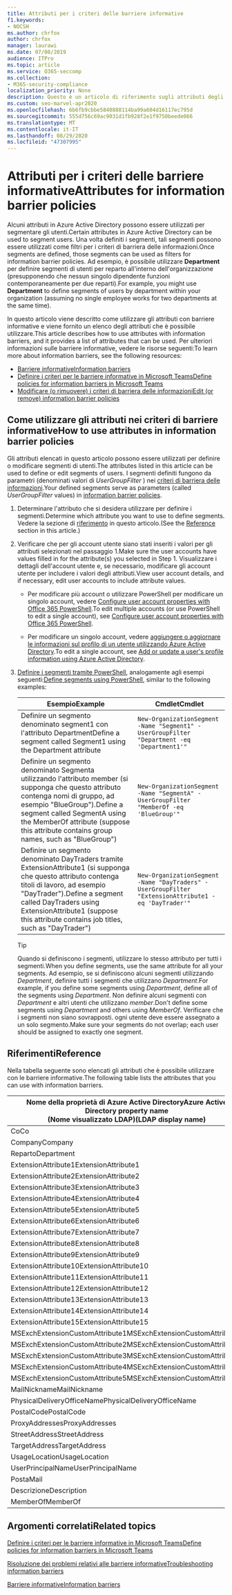 ```yaml
---
title: Attributi per i criteri delle barriere informative
f1.keywords:
- NOCSH
ms.author: chrfox
author: chrfox
manager: laurawi
ms.date: 07/08/2019
audience: ITPro
ms.topic: article
ms.service: O365-seccomp
ms.collection:
- M365-security-compliance
localization_priority: None
description: Questo è un articolo di riferimento sugli attributi degli account utente di Azure Active Directory utilizzati per definire i segmenti di barriera delle informazioni.
ms.custom: seo-marvel-apr2020
ms.openlocfilehash: 6b6fb9cbbe5840888114ba99a604d16117ec795d
ms.sourcegitcommit: 555d756c69ac9031d1fb928f2e1f9750beede066
ms.translationtype: MT
ms.contentlocale: it-IT
ms.lasthandoff: 08/29/2020
ms.locfileid: "47307995"
---
```

# <a name="attributes-for-information-barrier-policies"></a><span data-ttu-id="396a1-103">Attributi per i criteri delle barriere informative</span><span class="sxs-lookup"><span data-stu-id="396a1-103">Attributes for information barrier policies</span></span>

<span data-ttu-id="396a1-104">Alcuni attributi in Azure Active Directory possono essere utilizzati per segmentare gli utenti.</span><span class="sxs-lookup"><span data-stu-id="396a1-104">Certain attributes in Azure Active Directory can be used to segment users.</span></span> <span data-ttu-id="396a1-105">Una volta definiti i segmenti, tali segmenti possono essere utilizzati come filtri per i criteri di barriera delle informazioni.</span><span class="sxs-lookup"><span data-stu-id="396a1-105">Once segments are defined, those segments can be used as filters for information barrier policies.</span></span> <span data-ttu-id="396a1-106">Ad esempio, è possibile utilizzare **Department** per definire segmenti di utenti per reparto all'interno dell'organizzazione (presupponendo che nessun singolo dipendente funzioni contemporaneamente per due reparti).</span><span class="sxs-lookup"><span data-stu-id="396a1-106">For example, you might use **Department** to define segments of users by department within your organization (assuming no single employee works for two departments at the same time).</span></span> 

<span data-ttu-id="396a1-107">In questo articolo viene descritto come utilizzare gli attributi con barriere informative e viene fornito un elenco degli attributi che è possibile utilizzare.</span><span class="sxs-lookup"><span data-stu-id="396a1-107">This article describes how to use attributes with information barriers, and it provides a list of attributes that can be used.</span></span> <span data-ttu-id="396a1-108">Per ulteriori informazioni sulle barriere informative, vedere le risorse seguenti:</span><span class="sxs-lookup"><span data-stu-id="396a1-108">To learn more about information barriers, see the following resources:</span></span>
- [<span data-ttu-id="396a1-109">Barriere informative</span><span class="sxs-lookup"><span data-stu-id="396a1-109">Information barriers</span></span>](information-barriers.md)
- [<span data-ttu-id="396a1-110">Definire i criteri per le barriere informative in Microsoft Teams</span><span class="sxs-lookup"><span data-stu-id="396a1-110">Define policies for information barriers in Microsoft Teams</span></span>](information-barriers-policies.md)
- [<span data-ttu-id="396a1-111">Modificare (o rimuovere) i criteri di barriera delle informazioni</span><span class="sxs-lookup"><span data-stu-id="396a1-111">Edit (or remove) information barrier policies</span></span>](information-barriers-edit-segments-policies.md)

## <a name="how-to-use-attributes-in-information-barrier-policies"></a><span data-ttu-id="396a1-112">Come utilizzare gli attributi nei criteri di barriere informative</span><span class="sxs-lookup"><span data-stu-id="396a1-112">How to use attributes in information barrier policies</span></span>

<span data-ttu-id="396a1-113">Gli attributi elencati in questo articolo possono essere utilizzati per definire o modificare segmenti di utenti.</span><span class="sxs-lookup"><span data-stu-id="396a1-113">The attributes listed in this article can be used to define or edit segments of users.</span></span> <span data-ttu-id="396a1-114">I segmenti definiti fungono da parametri (denominati valori di *UserGroupFilter* ) nei [criteri di barriera delle informazioni](information-barriers-policies.md).</span><span class="sxs-lookup"><span data-stu-id="396a1-114">Your defined segments serve as parameters (called *UserGroupFilter* values) in [information barrier policies](information-barriers-policies.md).</span></span>

1. <span data-ttu-id="396a1-115">Determinare l'attributo che si desidera utilizzare per definire i segmenti.</span><span class="sxs-lookup"><span data-stu-id="396a1-115">Determine which attribute you want to use to define segments.</span></span> <span data-ttu-id="396a1-116">Vedere la sezione di [riferimento](#reference) in questo articolo.</span><span class="sxs-lookup"><span data-stu-id="396a1-116">(See the [Reference](#reference) section in this article.)</span></span>

2. <span data-ttu-id="396a1-117">Verificare che per gli account utente siano stati inseriti i valori per gli attributi selezionati nel passaggio 1.</span><span class="sxs-lookup"><span data-stu-id="396a1-117">Make sure the user accounts have values filled in for the attribute(s) you selected in Step 1.</span></span> <span data-ttu-id="396a1-118">Visualizzare i dettagli dell'account utente e, se necessario, modificare gli account utente per includere i valori degli attributi.</span><span class="sxs-lookup"><span data-stu-id="396a1-118">View user account details, and if necessary, edit user accounts to include attribute values.</span></span> 

    - <span data-ttu-id="396a1-119">Per modificare più account o utilizzare PowerShell per modificare un singolo account, vedere [Configure user account properties with Office 365 PowerShell](https://docs.microsoft.com/microsoft-365/enterprise/configure-user-account-properties-with-microsoft-365-powershell).</span><span class="sxs-lookup"><span data-stu-id="396a1-119">To edit multiple accounts (or use PowerShell to edit a single account), see [Configure user account properties with Office 365 PowerShell](https://docs.microsoft.com/microsoft-365/enterprise/configure-user-account-properties-with-microsoft-365-powershell).</span></span>

    - <span data-ttu-id="396a1-120">Per modificare un singolo account, vedere [aggiungere o aggiornare le informazioni sul profilo di un utente utilizzando Azure Active Directory](https://docs.microsoft.com/azure/active-directory/fundamentals/active-directory-users-profile-azure-portal).</span><span class="sxs-lookup"><span data-stu-id="396a1-120">To edit a single account, see [Add or update a user's profile information using Azure Active Directory](https://docs.microsoft.com/azure/active-directory/fundamentals/active-directory-users-profile-azure-portal).</span></span>

3. <span data-ttu-id="396a1-121">[Definire i segmenti tramite PowerShell](information-barriers-policies.md#define-segments-using-powershell), analogamente agli esempi seguenti:</span><span class="sxs-lookup"><span data-stu-id="396a1-121">[Define segments using PowerShell](information-barriers-policies.md#define-segments-using-powershell), similar to the following examples:</span></span>

    |<span data-ttu-id="396a1-122">Esempio</span><span class="sxs-lookup"><span data-stu-id="396a1-122">Example</span></span>  |<span data-ttu-id="396a1-123">Cmdlet</span><span class="sxs-lookup"><span data-stu-id="396a1-123">Cmdlet</span></span>  |
    |---------|---------|
    |<span data-ttu-id="396a1-124">Definire un segmento denominato segment1 con l'attributo Department</span><span class="sxs-lookup"><span data-stu-id="396a1-124">Define a segment called Segment1 using the Department attribute</span></span>     | `New-OrganizationSegment -Name "Segment1" -UserGroupFilter "Department -eq 'Department1'"`        |
    |<span data-ttu-id="396a1-125">Definire un segmento denominato Segmenta utilizzando l'attributo member (si supponga che questo attributo contenga nomi di gruppo, ad esempio "BlueGroup").</span><span class="sxs-lookup"><span data-stu-id="396a1-125">Define a segment called SegmentA using the MemberOf attribute (suppose this attribute contains group names, such as "BlueGroup")</span></span>     | `New-OrganizationSegment -Name "SegmentA" -UserGroupFilter "MemberOf -eq 'BlueGroup'"`        |
    |<span data-ttu-id="396a1-126">Definire un segmento denominato DayTraders tramite ExtensionAttribute1 (si supponga che questo attributo contenga titoli di lavoro, ad esempio "DayTrader").</span><span class="sxs-lookup"><span data-stu-id="396a1-126">Define a segment called DayTraders using ExtensionAttribute1 (suppose this attribute contains job titles, such as "DayTrader")</span></span>|`New-OrganizationSegment -Name "DayTraders" -UserGroupFilter "ExtensionAttribute1 -eq 'DayTrader'"` |

    > [!TIP]
    > <span data-ttu-id="396a1-127">Quando si definiscono i segmenti, utilizzare lo stesso attributo per tutti i segmenti.</span><span class="sxs-lookup"><span data-stu-id="396a1-127">When you define segments, use the same attribute for all your segments.</span></span> <span data-ttu-id="396a1-128">Ad esempio, se si definiscono alcuni segmenti utilizzando *Department*, definire tutti i segmenti che utilizzano *Department*.</span><span class="sxs-lookup"><span data-stu-id="396a1-128">For example, if you define some segments using *Department*, define all of the segments using *Department*.</span></span> <span data-ttu-id="396a1-129">Non definire alcuni segmenti con *Department* e altri utenti che utilizzano *member*.</span><span class="sxs-lookup"><span data-stu-id="396a1-129">Don't define some segments using *Department* and others using *MemberOf*.</span></span> <span data-ttu-id="396a1-130">Verificare che i segmenti non siano sovrapposti. ogni utente deve essere assegnato a un solo segmento.</span><span class="sxs-lookup"><span data-stu-id="396a1-130">Make sure your segments do not overlap; each user should be assigned to exactly one segment.</span></span> 

## <a name="reference"></a><span data-ttu-id="396a1-131">Riferimenti</span><span class="sxs-lookup"><span data-stu-id="396a1-131">Reference</span></span>

<span data-ttu-id="396a1-132">Nella tabella seguente sono elencati gli attributi che è possibile utilizzare con le barriere informative.</span><span class="sxs-lookup"><span data-stu-id="396a1-132">The following table lists the attributes that you can use with information barriers.</span></span>

|<span data-ttu-id="396a1-133">Nome della proprietà di Azure Active Directory</span><span class="sxs-lookup"><span data-stu-id="396a1-133">Azure Active Directory property name</span></span><br/><span data-ttu-id="396a1-134">(Nome visualizzato LDAP)</span><span class="sxs-lookup"><span data-stu-id="396a1-134">(LDAP display name)</span></span>  |<span data-ttu-id="396a1-135">Nome della proprietà di Exchange</span><span class="sxs-lookup"><span data-stu-id="396a1-135">Exchange property name</span></span>  |
|---------|---------|
|<span data-ttu-id="396a1-136">Co</span><span class="sxs-lookup"><span data-stu-id="396a1-136">Co</span></span>       | <span data-ttu-id="396a1-137">Co</span><span class="sxs-lookup"><span data-stu-id="396a1-137">Co</span></span>        |
|<span data-ttu-id="396a1-138">Company</span><span class="sxs-lookup"><span data-stu-id="396a1-138">Company</span></span>     |<span data-ttu-id="396a1-139">Company</span><span class="sxs-lookup"><span data-stu-id="396a1-139">Company</span></span>         |
|<span data-ttu-id="396a1-140">Reparto</span><span class="sxs-lookup"><span data-stu-id="396a1-140">Department</span></span>     |<span data-ttu-id="396a1-141">Reparto</span><span class="sxs-lookup"><span data-stu-id="396a1-141">Department</span></span>         |
|<span data-ttu-id="396a1-142">ExtensionAttribute1</span><span class="sxs-lookup"><span data-stu-id="396a1-142">ExtensionAttribute1</span></span> |<span data-ttu-id="396a1-143">CustomAttribute1</span><span class="sxs-lookup"><span data-stu-id="396a1-143">CustomAttribute1</span></span>  |
|<span data-ttu-id="396a1-144">ExtensionAttribute2</span><span class="sxs-lookup"><span data-stu-id="396a1-144">ExtensionAttribute2</span></span> |<span data-ttu-id="396a1-145">CustomAttribute2</span><span class="sxs-lookup"><span data-stu-id="396a1-145">CustomAttribute2</span></span>  |
|<span data-ttu-id="396a1-146">ExtensionAttribute3</span><span class="sxs-lookup"><span data-stu-id="396a1-146">ExtensionAttribute3</span></span> |<span data-ttu-id="396a1-147">CustomAttribute3</span><span class="sxs-lookup"><span data-stu-id="396a1-147">CustomAttribute3</span></span>  |
|<span data-ttu-id="396a1-148">ExtensionAttribute4</span><span class="sxs-lookup"><span data-stu-id="396a1-148">ExtensionAttribute4</span></span> |<span data-ttu-id="396a1-149">CustomAttribute4</span><span class="sxs-lookup"><span data-stu-id="396a1-149">CustomAttribute4</span></span>  |
|<span data-ttu-id="396a1-150">ExtensionAttribute5</span><span class="sxs-lookup"><span data-stu-id="396a1-150">ExtensionAttribute5</span></span> |<span data-ttu-id="396a1-151">CustomAttribute5</span><span class="sxs-lookup"><span data-stu-id="396a1-151">CustomAttribute5</span></span>  |
|<span data-ttu-id="396a1-152">ExtensionAttribute6</span><span class="sxs-lookup"><span data-stu-id="396a1-152">ExtensionAttribute6</span></span> |<span data-ttu-id="396a1-153">CustomAttribute6</span><span class="sxs-lookup"><span data-stu-id="396a1-153">CustomAttribute6</span></span>  |
|<span data-ttu-id="396a1-154">ExtensionAttribute7</span><span class="sxs-lookup"><span data-stu-id="396a1-154">ExtensionAttribute7</span></span> |<span data-ttu-id="396a1-155">CustomAttribute7</span><span class="sxs-lookup"><span data-stu-id="396a1-155">CustomAttribute7</span></span>  |
|<span data-ttu-id="396a1-156">ExtensionAttribute8</span><span class="sxs-lookup"><span data-stu-id="396a1-156">ExtensionAttribute8</span></span> |<span data-ttu-id="396a1-157">CustomAttribute8</span><span class="sxs-lookup"><span data-stu-id="396a1-157">CustomAttribute8</span></span>  |
|<span data-ttu-id="396a1-158">ExtensionAttribute9</span><span class="sxs-lookup"><span data-stu-id="396a1-158">ExtensionAttribute9</span></span> |<span data-ttu-id="396a1-159">CustomAttribute9</span><span class="sxs-lookup"><span data-stu-id="396a1-159">CustomAttribute9</span></span>  |
|<span data-ttu-id="396a1-160">ExtensionAttribute10</span><span class="sxs-lookup"><span data-stu-id="396a1-160">ExtensionAttribute10</span></span> |<span data-ttu-id="396a1-161">CustomAttribute10</span><span class="sxs-lookup"><span data-stu-id="396a1-161">CustomAttribute10</span></span>  |
|<span data-ttu-id="396a1-162">ExtensionAttribute11</span><span class="sxs-lookup"><span data-stu-id="396a1-162">ExtensionAttribute11</span></span> |<span data-ttu-id="396a1-163">CustomAttribute11</span><span class="sxs-lookup"><span data-stu-id="396a1-163">CustomAttribute11</span></span>  |
|<span data-ttu-id="396a1-164">ExtensionAttribute12</span><span class="sxs-lookup"><span data-stu-id="396a1-164">ExtensionAttribute12</span></span> |<span data-ttu-id="396a1-165">CustomAttribute12</span><span class="sxs-lookup"><span data-stu-id="396a1-165">CustomAttribute12</span></span>  |
|<span data-ttu-id="396a1-166">ExtensionAttribute13</span><span class="sxs-lookup"><span data-stu-id="396a1-166">ExtensionAttribute13</span></span> |<span data-ttu-id="396a1-167">CustomAttribute13</span><span class="sxs-lookup"><span data-stu-id="396a1-167">CustomAttribute13</span></span>  |
|<span data-ttu-id="396a1-168">ExtensionAttribute14</span><span class="sxs-lookup"><span data-stu-id="396a1-168">ExtensionAttribute14</span></span> |<span data-ttu-id="396a1-169">CustomAttribute14</span><span class="sxs-lookup"><span data-stu-id="396a1-169">CustomAttribute14</span></span>  |
|<span data-ttu-id="396a1-170">ExtensionAttribute15</span><span class="sxs-lookup"><span data-stu-id="396a1-170">ExtensionAttribute15</span></span> |<span data-ttu-id="396a1-171">CustomAttribute15</span><span class="sxs-lookup"><span data-stu-id="396a1-171">CustomAttribute15</span></span>  |
|<span data-ttu-id="396a1-172">MSExchExtensionCustomAttribute1</span><span class="sxs-lookup"><span data-stu-id="396a1-172">MSExchExtensionCustomAttribute1</span></span> |<span data-ttu-id="396a1-173">ExtensionCustomAttribute1</span><span class="sxs-lookup"><span data-stu-id="396a1-173">ExtensionCustomAttribute1</span></span> |
|<span data-ttu-id="396a1-174">MSExchExtensionCustomAttribute2</span><span class="sxs-lookup"><span data-stu-id="396a1-174">MSExchExtensionCustomAttribute2</span></span> |<span data-ttu-id="396a1-175">ExtensionCustomAttribute2</span><span class="sxs-lookup"><span data-stu-id="396a1-175">ExtensionCustomAttribute2</span></span> |
|<span data-ttu-id="396a1-176">MSExchExtensionCustomAttribute3</span><span class="sxs-lookup"><span data-stu-id="396a1-176">MSExchExtensionCustomAttribute3</span></span> |<span data-ttu-id="396a1-177">ExtensionCustomAttribute3</span><span class="sxs-lookup"><span data-stu-id="396a1-177">ExtensionCustomAttribute3</span></span> |
|<span data-ttu-id="396a1-178">MSExchExtensionCustomAttribute4</span><span class="sxs-lookup"><span data-stu-id="396a1-178">MSExchExtensionCustomAttribute4</span></span> |<span data-ttu-id="396a1-179">ExtensionCustomAttribute4</span><span class="sxs-lookup"><span data-stu-id="396a1-179">ExtensionCustomAttribute4</span></span> |
|<span data-ttu-id="396a1-180">MSExchExtensionCustomAttribute5</span><span class="sxs-lookup"><span data-stu-id="396a1-180">MSExchExtensionCustomAttribute5</span></span> |<span data-ttu-id="396a1-181">ExtensionCustomAttribute5</span><span class="sxs-lookup"><span data-stu-id="396a1-181">ExtensionCustomAttribute5</span></span> |
|<span data-ttu-id="396a1-182">MailNickname</span><span class="sxs-lookup"><span data-stu-id="396a1-182">MailNickname</span></span> |<span data-ttu-id="396a1-183">Alias</span><span class="sxs-lookup"><span data-stu-id="396a1-183">Alias</span></span> |
|<span data-ttu-id="396a1-184">PhysicalDeliveryOfficeName</span><span class="sxs-lookup"><span data-stu-id="396a1-184">PhysicalDeliveryOfficeName</span></span> |<span data-ttu-id="396a1-185">Ufficio</span><span class="sxs-lookup"><span data-stu-id="396a1-185">Office</span></span> |
|<span data-ttu-id="396a1-186">PostalCode</span><span class="sxs-lookup"><span data-stu-id="396a1-186">PostalCode</span></span> |<span data-ttu-id="396a1-187">PostalCode</span><span class="sxs-lookup"><span data-stu-id="396a1-187">PostalCode</span></span> |
|<span data-ttu-id="396a1-188">ProxyAddresses</span><span class="sxs-lookup"><span data-stu-id="396a1-188">ProxyAddresses</span></span> |<span data-ttu-id="396a1-189">EmailAddresses</span><span class="sxs-lookup"><span data-stu-id="396a1-189">EmailAddresses</span></span> |
|<span data-ttu-id="396a1-190">StreetAddress</span><span class="sxs-lookup"><span data-stu-id="396a1-190">StreetAddress</span></span> |<span data-ttu-id="396a1-191">StreetAddress</span><span class="sxs-lookup"><span data-stu-id="396a1-191">StreetAddress</span></span> |
|<span data-ttu-id="396a1-192">TargetAddress</span><span class="sxs-lookup"><span data-stu-id="396a1-192">TargetAddress</span></span> |<span data-ttu-id="396a1-193">ExternalEmailAddress</span><span class="sxs-lookup"><span data-stu-id="396a1-193">ExternalEmailAddress</span></span> |
|<span data-ttu-id="396a1-194">UsageLocation</span><span class="sxs-lookup"><span data-stu-id="396a1-194">UsageLocation</span></span> |<span data-ttu-id="396a1-195">UsageLocation</span><span class="sxs-lookup"><span data-stu-id="396a1-195">UsageLocation</span></span> |
|<span data-ttu-id="396a1-196">UserPrincipalName</span><span class="sxs-lookup"><span data-stu-id="396a1-196">UserPrincipalName</span></span>    |<span data-ttu-id="396a1-197">UserPrincipalName</span><span class="sxs-lookup"><span data-stu-id="396a1-197">UserPrincipalName</span></span>    |
|<span data-ttu-id="396a1-198">Posta</span><span class="sxs-lookup"><span data-stu-id="396a1-198">Mail</span></span>    |<span data-ttu-id="396a1-199">WindowsEmailAddress</span><span class="sxs-lookup"><span data-stu-id="396a1-199">WindowsEmailAddress</span></span>    |
|<span data-ttu-id="396a1-200">Descrizione</span><span class="sxs-lookup"><span data-stu-id="396a1-200">Description</span></span>    |<span data-ttu-id="396a1-201">Descrizione</span><span class="sxs-lookup"><span data-stu-id="396a1-201">Description</span></span>    |
|<span data-ttu-id="396a1-202">MemberOf</span><span class="sxs-lookup"><span data-stu-id="396a1-202">MemberOf</span></span>    |<span data-ttu-id="396a1-203">MemberOfGroup</span><span class="sxs-lookup"><span data-stu-id="396a1-203">MemberOfGroup</span></span>    |

## <a name="related-topics"></a><span data-ttu-id="396a1-204">Argomenti correlati</span><span class="sxs-lookup"><span data-stu-id="396a1-204">Related topics</span></span>

[<span data-ttu-id="396a1-205">Definire i criteri per le barriere informative in Microsoft Teams</span><span class="sxs-lookup"><span data-stu-id="396a1-205">Define policies for information barriers in Microsoft Teams</span></span>](information-barriers-policies.md)

[<span data-ttu-id="396a1-206">Risoluzione dei problemi relativi alle barriere informative</span><span class="sxs-lookup"><span data-stu-id="396a1-206">Troubleshooting information barriers</span></span>](information-barriers-troubleshooting.md)

[<span data-ttu-id="396a1-207">Barriere informative</span><span class="sxs-lookup"><span data-stu-id="396a1-207">Information barriers</span></span>](information-barriers.md)




